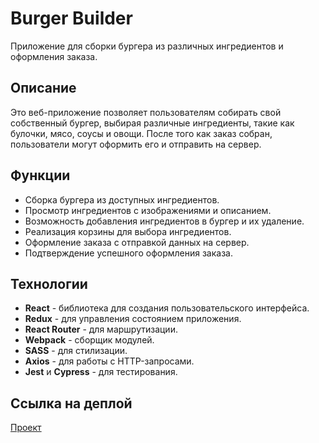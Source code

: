 # Burger Builder

Приложение для сборки бургера из различных ингредиентов и оформления заказа.

## Описание

Это веб-приложение позволяет пользователям собирать свой собственный бургер, выбирая различные ингредиенты, такие как булочки, мясо, соусы и овощи. После того как заказ собран, пользователи могут оформить его и отправить на сервер.

## Функции

- Сборка бургера из доступных ингредиентов.
- Просмотр ингредиентов с изображениями и описанием.
- Возможность добавления ингредиентов в бургер и их удаление.
- Реализация корзины для выбора ингредиентов.
- Оформление заказа с отправкой данных на сервер.
- Подтверждение успешного оформления заказа.

## Технологии

- **React** - библиотека для создания пользовательского интерфейса.
- **Redux** - для управления состоянием приложения.
- **React Router** - для маршрутизации.
- **Webpack** - сборщик модулей.
- **SASS** - для стилизации.
- **Axios** - для работы с HTTP-запросами.
- **Jest** и **Cypress** - для тестирования.

## Ссылка на деплой

[Проект](https://burgershop.students.nomorepartiessbs.ru/burger-constructor/)
